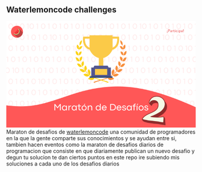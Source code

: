 ## Waterlemoncode challenges
<img src="./waterlemoncode.png">
Maraton de desafios de <a href="https://discord.gg/anyMPXMxxh">waterlemoncode</a> una comunidad de programadores en la que la gente comparte sus conocimientos y se ayudan entre si, tambien hacen eventos como la maraton de desafios diarios de programacion que consiste en que diariamente publican un nuevo desafio y degun tu solucion te dan ciertos puntos
en este repo ire subiendo mis soluciones a cada uno de los desafios diarios

